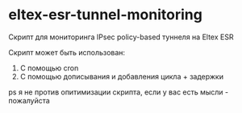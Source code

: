 # eltex-esr-tunnel-monitoring
Скрипт для мониторинга IPsec policy-based туннеля на Eltex ESR

Скрипт может быть использован:

1. С помощью cron
2. С помощью дописывания и добавления цикла + задержки


ps я не против опитимизации скрипта, если у вас есть мысли - пожалуйста
